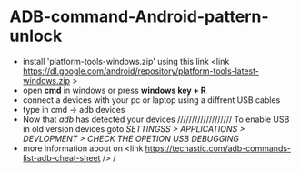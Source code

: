 # ADB-command-Android-pattern-unlock
* install 'platform-tools-windows.zip' using this link <link https://dl.google.com/android/repository/platform-tools-latest-windows.zip >
* open **cmd** in windows or press **windows key + R**
* connect a devices with your pc or laptop using a diffrent USB cables
* type in cmd -> adb devices
* Now that _adb_ has detected your devices
///////////////////
To enable USB in old version devices  goto _SETTINGSS > APPLICATIONS > DEVLOPMENT > CHECK THE OPETION USB DEBUGGING_
* more information about on <link https://techastic.com/adb-commands-list-adb-cheat-sheet /> 
/
